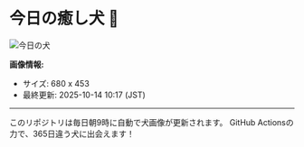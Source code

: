 # 今日の癒し犬 🐶
 
![今日の犬](https://teru-kuma.github.io/daily-character/daily.jpg?d=202510141017)

**画像情報:**
- サイズ: 680 x 453
- 最終更新: 2025-10-14 10:17 (JST)

---

このリポジトリは毎日朝9時に自動で犬画像が更新されます。
GitHub Actionsの力で、365日違う犬に出会えます！

